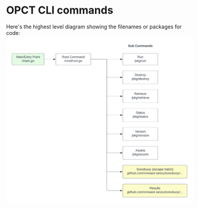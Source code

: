 # OPCT CLI commands

Here's the highest level diagram showing the filenames or packages for code:
![](./command-diagram.png)
